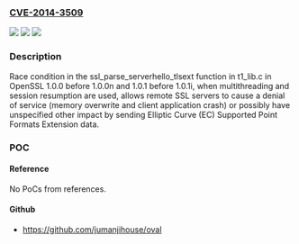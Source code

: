 ### [CVE-2014-3509](https://cve.mitre.org/cgi-bin/cvename.cgi?name=CVE-2014-3509)
![](https://img.shields.io/static/v1?label=Product&message=n%2Fa&color=blue)
![](https://img.shields.io/static/v1?label=Version&message=n%2Fa&color=blue)
![](https://img.shields.io/static/v1?label=Vulnerability&message=n%2Fa&color=brighgreen)

### Description

Race condition in the ssl_parse_serverhello_tlsext function in t1_lib.c in OpenSSL 1.0.0 before 1.0.0n and 1.0.1 before 1.0.1i, when multithreading and session resumption are used, allows remote SSL servers to cause a denial of service (memory overwrite and client application crash) or possibly have unspecified other impact by sending Elliptic Curve (EC) Supported Point Formats Extension data.

### POC

#### Reference
No PoCs from references.

#### Github
- https://github.com/jumanjihouse/oval

